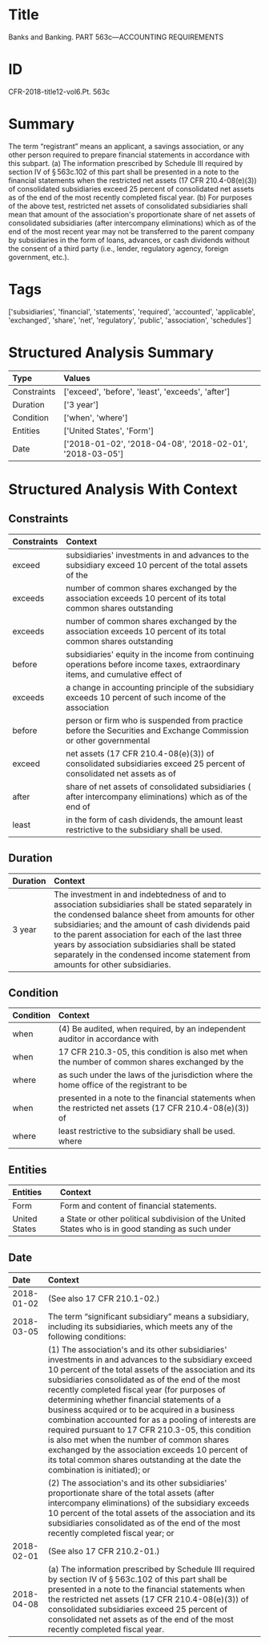# Title

 Banks and Banking. PART 563c—ACCOUNTING REQUIREMENTS


# ID

 CFR-2018-title12-vol6.Pt. 563c


# Summary

The term &#8220;registrant&#8221; means an applicant, a savings association, or any other person required to prepare financial statements in accordance with this subpart.
(a) The information prescribed by Schedule III required by section IV of &#167;&#8201;563c.102 of this part shall be presented in a note to the financial statements when the restricted net assets (17 CFR 210.4-08(e)(3)) of consolidated subsidiaries exceed 25 percent of consolidated net assets as of the end of the most recently completed fiscal year.
(b) For purposes of the above test, restricted net assets of consolidated subsidiaries shall mean that amount of the association's proportionate share of net assets of consolidated subsidiaries (after intercompany eliminations) which as of the end of the most recent year may not be transferred to the parent company by subsidiaries in the form of loans, advances, or cash dividends without the consent of a third party (i.e., lender, regulatory agency, foreign government, etc.).


# Tags

['subsidiaries', 'financial', 'statements', 'required', 'accounted', 'applicable', 'exchanged', 'share', 'net', 'regulatory', 'public', 'association', 'schedules']


# Structured Analysis Summary

| Type        | Values                                                   |
|:------------|:---------------------------------------------------------|
| Constraints | ['exceed', 'before', 'least', 'exceeds', 'after']        |
| Duration    | ['3 year']                                               |
| Condition   | ['when', 'where']                                        |
| Entities    | ['United States', 'Form']                                |
| Date        | ['2018-01-02', '2018-04-08', '2018-02-01', '2018-03-05'] |


# Structured Analysis With Context

 


## Constraints

| Constraints   | Context                                                                                                                          |
|:--------------|:---------------------------------------------------------------------------------------------------------------------------------|
| exceed        | subsidiaries' investments in and advances to the subsidiary exceed 10 percent of the total assets of the                         |
| exceeds       | number of common shares exchanged by the association exceeds 10 percent of its total common shares outstanding                   |
| exceeds       | number of common shares exchanged by the association exceeds 10 percent of its total common shares outstanding                   |
| before        | subsidiaries' equity in the income from continuing operations before income taxes, extraordinary items, and cumulative effect of |
| exceeds       | a change in accounting principle of the subsidiary exceeds 10 percent of such income of the association                          |
| before        | person or firm who is suspended from practice before the Securities and Exchange Commission or other governmental                |
| exceed        | net assets (17 CFR 210.4-08(e)(3)) of consolidated subsidiaries exceed 25 percent of consolidated net assets as of               |
| after         | share of net assets of consolidated subsidiaries ( after intercompany eliminations) which as of the end of                       |
| least         | in the form of cash dividends, the amount least  restrictive to the subsidiary shall be used.                                    |


## Duration

| Duration   | Context                                                                                                                                                                                                                                                                                                                                                                                             |
|:-----------|:----------------------------------------------------------------------------------------------------------------------------------------------------------------------------------------------------------------------------------------------------------------------------------------------------------------------------------------------------------------------------------------------------|
| 3 year     | The investment in and indebtedness of and to association subsidiaries shall be stated separately in the condensed balance sheet from amounts for other subsidiaries; and the amount of cash dividends paid to the parent association for each of the last three years by association subsidiaries shall be stated separately in the condensed income statement from amounts for other subsidiaries. |


## Condition

| Condition   | Context                                                                                                   |
|:------------|:----------------------------------------------------------------------------------------------------------|
| when        | (4) Be audited,  when required, by an independent auditor in accordance with                              |
| when        | 17 CFR 210.3-05, this condition is also met when the number of common shares exchanged by the             |
| where       | as such under the laws of the jurisdiction where the home office of the registrant to be                  |
| when        | presented in a note to the financial statements when the restricted net assets (17 CFR 210.4-08(e)(3)) of |
| where       | least restrictive to the subsidiary shall be used. where                                                  |


## Entities

| Entities      | Context                                                                                           |
|:--------------|:--------------------------------------------------------------------------------------------------|
| Form          | Form  and content of financial statements.                                                        |
| United States | a State or other political subdivision of the United States who is in good standing as such under |


## Date

| Date       | Context                                                                                                                                                                                                                                                                                                                                                                                                                                                                                                                                                                                                                                                                         |
|:-----------|:--------------------------------------------------------------------------------------------------------------------------------------------------------------------------------------------------------------------------------------------------------------------------------------------------------------------------------------------------------------------------------------------------------------------------------------------------------------------------------------------------------------------------------------------------------------------------------------------------------------------------------------------------------------------------------|
| 2018-01-02 | (See also 17 CFR 210.1-02.)                                                                                                                                                                                                                                                                                                                                                                                                                                                                                                                                                                                                                                                     |
| 2018-03-05 | The term &#8220;significant subsidiary&#8221; means a subsidiary, including its subsidiaries, which meets any of the following conditions:                                                                                                                                                                                                                                                                                                                                                                                                                                                                                                                                      |
|            |             (1) The association's and its other subsidiaries' investments in and advances to the subsidiary exceed 10 percent of the total assets of the association and its subsidiaries consolidated as of the end of the most recently completed fiscal year (for purposes of determining whether financial statements of a business acquired or to be acquired in a business combination accounted for as a pooling of interests are required pursuant to 17 CFR 210.3-05, this condition is also met when the number of common shares exchanged by the association exceeds 10 percent of its total common shares outstanding at the date the combination is initiated); or |
|            |             (2) The association's and its other subsidiaries' proportionate share of the total assets (after intercompany eliminations) of the subsidiary exceeds 10 percent of the total assets of the association and its subsidiaries consolidated as of the end of the most recently completed fiscal year; or                                                                                                                                                                                                                                                                                                                                                              |
| 2018-02-01 | (See also 17 CFR 210.2-01.)                                                                                                                                                                                                                                                                                                                                                                                                                                                                                                                                                                                                                                                     |
| 2018-04-08 | (a) The information prescribed by Schedule III required by section IV of &#167;&#8201;563c.102 of this part shall be presented in a note to the financial statements when the restricted net assets (17 CFR 210.4-08(e)(3)) of consolidated subsidiaries exceed 25 percent of consolidated net assets as of the end of the most recently completed fiscal year.                                                                                                                                                                                                                                                                                                                 |


